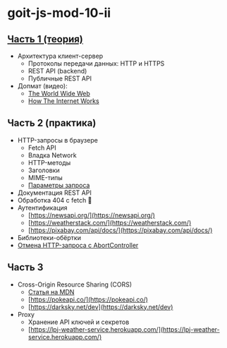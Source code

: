 # goit-js-mod-10-ii

## [Часть 1 (теория)](https://docs.google.com/presentation/d/1YK1DogtkPz0zTo313uAeuvvNh1vFfbStCD-g39jGd5M/edit?usp=sharing)

- Архитектура клиент-сервер
  - Протоколы передачи данных: HTTP и HTTPS
  - REST API (backend)
  - Публичные REST API
- Допмат (видео):
  - [The World Wide Web](https://youtu.be/guvsH5OFizE?list=PL8dPuuaLjXtNlUrzyH5r6jN9ulIgZBpdo)
  - [How The Internet Works](https://www.youtube.com/playlist?list=PLzdnOPI1iJNfMRZm5DDxco3UdsFegvuB7)

## Часть 2 (практика)

- HTTP-запросы в браузере
  - Fetch API
  - Владка Network
  - HTTP-методы
  - Заголовки
  - MIME-типы
  - [Параметры запроса](https://pixabay.com/api/docs/)
- Документация REST API
- Обработка 404 с fetch 🐷
- Аутентификация
  - [https://newsapi.org/](https://newsapi.org/)
  - [https://weatherstack.com/](https://weatherstack.com/)
  - [https://pixabay.com/api/docs/](https://pixabay.com/api/docs/)
- Библиотеки-обёртки
- [Отмена HTTP-запроса с AbortController](https://davidwalsh.name/javascript-promise-tricks)

## Часть 3

- Cross-Origin Resource Sharing (CORS)
  - [Статья на MDN](https://developer.mozilla.org/uk/docs/Web/HTTP/CORS)
  - [https://pokeapi.co/](https://pokeapi.co/)
  - [https://darksky.net/dev](https://darksky.net/dev)
- Proxy
  - Хранение API ключей и секретов
  - [https://lpj-weather-service.herokuapp.com/](https://lpj-weather-service.herokuapp.com/)
